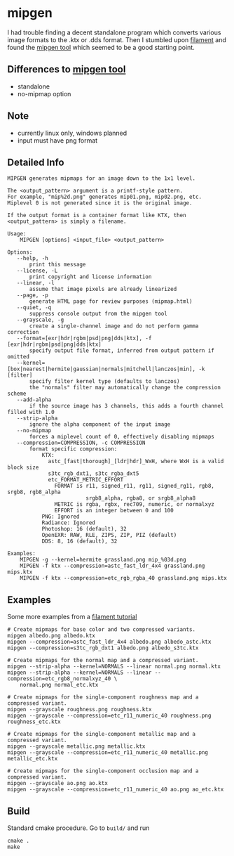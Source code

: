 # mipgen
I had trouble finding a decent standalone program which converts various image formats to the .ktx or .dds format. Then I stumbled upon [filament](https://github.com/google/filament) and found the [mipgen tool](https://github.com/google/filament/tree/master/tools/mipgen) which seemed to be a good starting point. 

## Differences to [mipgen tool](https://github.com/google/filament/tree/master/tools/mipgen)
- standalone
- no-mipmap option 

## Note
- currently linux only, windows planned
- input must have png format

## Detailed Info
```
MIPGEN generates mipmaps for an image down to the 1x1 level.

The <output_pattern> argument is a printf-style pattern.
For example, "mip%2d.png" generates mip01.png, mip02.png, etc.
Miplevel 0 is not generated since it is the original image.

If the output format is a container format like KTX, then
<output_pattern> is simply a filename.

Usage:
    MIPGEN [options] <input_file> <output_pattern>

Options:
   --help, -h
       print this message
   --license, -L
       print copyright and license information
   --linear, -l
       assume that image pixels are already linearized
   --page, -p
       generate HTML page for review purposes (mipmap.html)
   --quiet, -q
       suppress console output from the mipgen tool
   --grayscale, -g
       create a single-channel image and do not perform gamma correction
   --format=[exr|hdr|rgbm|psd|png|dds|ktx], -f [exr|hdr|rgbm|psd|png|dds|ktx]
       specify output file format, inferred from output pattern if omitted
   --kernel=[box|nearest|hermite|gaussian|normals|mitchell|lanczos|min], -k [filter]
       specify filter kernel type (defaults to lanczos)
       the "normals" filter may automatically change the compression scheme
   --add-alpha
       if the source image has 3 channels, this adds a fourth channel filled with 1.0
   --strip-alpha
       ignore the alpha component of the input image
   --no-mipmap
       forces a miplevel count of 0, effectively disabling mipmaps
   --compression=COMPRESSION, -c COMPRESSION
       format specific compression:
           KTX:
             astc_[fast|thorough]_[ldr|hdr]_WxH, where WxH is a valid block size
             s3tc_rgb_dxt1, s3tc_rgba_dxt5
             etc_FORMAT_METRIC_EFFORT
               FORMAT is r11, signed_r11, rg11, signed_rg11, rgb8, srgb8, rgb8_alpha
                         srgb8_alpha, rgba8, or srgb8_alpha8
               METRIC is rgba, rgbx, rec709, numeric, or normalxyz
               EFFORT is an integer between 0 and 100
           PNG: Ignored
           Radiance: Ignored
           Photoshop: 16 (default), 32
           OpenEXR: RAW, RLE, ZIPS, ZIP, PIZ (default)
           DDS: 8, 16 (default), 32

Examples:
    MIPGEN -g --kernel=hermite grassland.png mip_%03d.png
    MIPGEN -f ktx --compression=astc_fast_ldr_4x4 grassland.png mips.ktx
    MIPGEN -f ktx --compression=etc_rgb_rgba_40 grassland.png mips.ktx
```

## Examples 
Some more examples from a [filament tutorial](https://google.github.io/filament/webgl/tutorial_suzanne.html)
```
# Create mipmaps for base color and two compressed variants.
mipgen albedo.png albedo.ktx
mipgen --compression=astc_fast_ldr_4x4 albedo.png albedo_astc.ktx
mipgen --compression=s3tc_rgb_dxt1 albedo.png albedo_s3tc.ktx

# Create mipmaps for the normal map and a compressed variant.
mipgen --strip-alpha --kernel=NORMALS --linear normal.png normal.ktx
mipgen --strip-alpha --kernel=NORMALS --linear --compression=etc_rgb8_normalxyz_40 \
    normal.png normal_etc.ktx

# Create mipmaps for the single-component roughness map and a compressed variant.
mipgen --grayscale roughness.png roughness.ktx
mipgen --grayscale --compression=etc_r11_numeric_40 roughness.png roughness_etc.ktx

# Create mipmaps for the single-component metallic map and a compressed variant.
mipgen --grayscale metallic.png metallic.ktx
mipgen --grayscale --compression=etc_r11_numeric_40 metallic.png metallic_etc.ktx

# Create mipmaps for the single-component occlusion map and a compressed variant.
mipgen --grayscale ao.png ao.ktx
mipgen --grayscale --compression=etc_r11_numeric_40 ao.png ao_etc.ktx
```

## Build
Standard cmake procedure. Go to ```build/``` and run
```
cmake .
make
```
